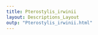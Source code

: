 ```yaml
---
title: Pterostylis_irwinii
layout: Descriptions_Layout 
outp: "Pterostylis_irwinii.html"
---
```



